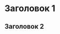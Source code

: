 <html>
 <head>
 <title>Название</title>
 <meta charset="utf-8">
 </head>
 <body>
 <h1>Заголовок 1</h1>
 <h2>Заголовок 2</h2>
 </body>
</html>

